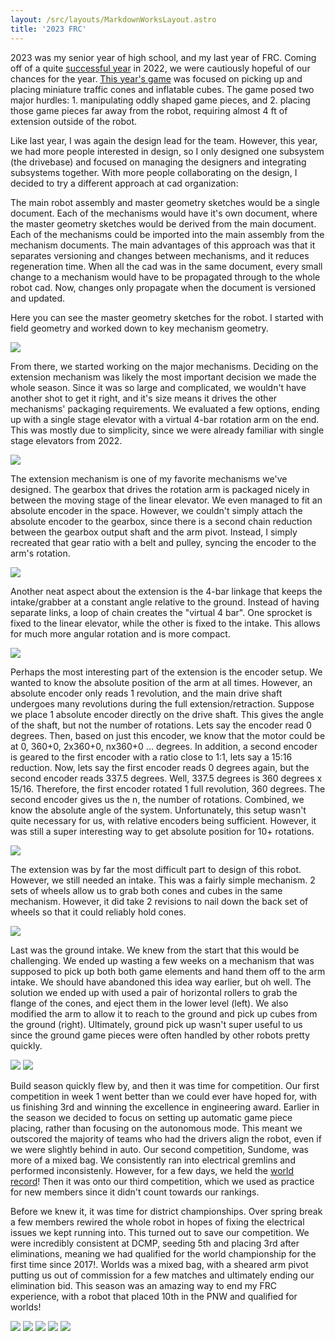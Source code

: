 ```yaml
---
layout: /src/layouts/MarkdownWorksLayout.astro
title: '2023 FRC'
---
```

2023 was my senior year of high school, and my last year of FRC. Coming off of a quite [successful year](/projects/major_projects/2022_robotics) in 2022, we were cautiously hopeful of our chances for the year. <a class="accent" href="https://www.youtube.com/watch?v=0zpflsYc4PA">This year's game</a> was focused on picking up and placing miniature traffic cones and inflatable cubes. The game posed two major hurdles: 1. manipulating oddly shaped game pieces, and 2. placing those game pieces far away from the robot, requiring almost 4 ft of extension outside of the robot. 

Like last year, I was again the design lead for the team. However, this year, we had more people interested in design, so I only designed one subsystem (the drivebase) and focused on managing the designers and integrating subsystems together. With more people collaborating on the design, I decided to try a different approach at cad organization:

The main robot assembly and master geometry sketches would be a single document. Each of the mechanisms would have it's own document, where the master geometry sketches would be derived from the main document. Each of the mechanisms could be imported into the main assembly from the mechanism documents. The main advantages of this approach was that it separates versioning and changes between mechanisms, and it reduces regeneration time. When all the cad was in the same document, every small change to a mechanism would have to be propagated through to the whole robot cad. Now, changes only propagate when the document is versioned and updated.

Here you can see the master geometry sketches for the robot. I started with field geometry and worked down to key mechanism geometry.
<div class="markdown_img_container">
<img class="markdown_image" src="/major_projects/2023_robotics/mastersketch.webp">
</div>

From there, we started working on the major mechanisms. Deciding on the extension mechanism was likely the most important decision we made the whole season. Since it was so large and complicated, we wouldn't have another shot to get it right, and it's size means it drives the other mechanisms' packaging requirements. We evaluated a few options, ending up with a single stage elevator with a virtual 4-bar rotation arm on the end. This was mostly due to simplicity, since we were already familiar with single stage elevators from 2022. 

<div class="markdown_img_container">
<img class="markdown_image" src="/major_projects/2023_robotics/extension.webp">
</div>

The extension mechanism is one of my favorite mechanisms we've designed. The gearbox that drives the rotation arm is packaged nicely in between the moving stage of the linear elevator. We even managed to fit an absolute encoder in the space. However, we couldn't simply attach the absolute encoder to the gearbox, since there is a second chain reduction between the gearbox output shaft and the arm pivot. Instead, I simply recreated that gear ratio with a belt and pulley, syncing the encoder to the arm's rotation.

<div class="markdown_img_container">
<img class="markdown_image" src="/major_projects/2023_robotics/extension_gearbox.webp">
</div>

Another neat aspect about the extension is the 4-bar linkage that keeps the intake/grabber at a constant angle relative to the ground. Instead of having separate links, a loop of chain creates the "virtual 4 bar". One sprocket is fixed to the linear elevator, while the other is fixed to the intake. This allows for much more angular rotation and is more compact. 

<div class="markdown_img_container">
<img class="markdown_image" src="/major_projects/2023_robotics/v4bar.webp">
</div>

Perhaps the most interesting part of the extension is the encoder setup. We wanted to know the absolute position of the arm at all times. However, an absolute encoder only reads 1 revolution, and the main drive shaft undergoes many revolutions during the full extension/retraction. Suppose we place 1 absolute encoder directly on the drive shaft. This gives the angle of the shaft, but not the number of rotations. Lets say the encoder read 0 degrees. Then, based on just this encoder, we know that the motor could be at 0, 360+0, 2x360+0, nx360+0 ... degrees. In addition, a second encoder is geared to the first encoder with a ratio close to 1:1, lets say a 15:16 reduction. Now, lets say the first encoder reads 0 degrees again, but the second encoder reads 337.5 degrees. Well, 337.5 degrees is 360 degrees x 15/16. Therefore, the first encoder rotated 1 full revolution, 360 degrees. The second encoder gives us the n, the number of rotations. Combined, we know the absolute angle of the system. Unfortunately, this setup wasn't quite necessary for us, with relative encoders being sufficient. However, it was still a super interesting way to get absolute position for 10+ rotations.

<div class="markdown_img_container">
<img class="markdown_image" src="/major_projects/2023_robotics/encoders.webp">
</div>

The extension was by far the most difficult part to design of this robot. However, we still needed an intake. This was a fairly simple mechanism. 2 sets of wheels allow us to grab both cones and cubes in the same mechanism. However, it did take 2 revisions to nail down the back set of wheels so that it could reliably hold cones. 

<div class="markdown_img_container">
<img class="markdown_image" src="/major_projects/2023_robotics/handoff.webp">
</div>

Last was the ground intake. We knew from the start that this would be challenging. We ended up wasting a few weeks on a mechanism that was supposed to pick up both both game elements and hand them off to the arm intake. We should have abandoned this idea way earlier, but oh well. The solution we ended up with used a pair of horizontal rollers to grab the flange of the cones, and eject them in the lower level (left). We also modified the arm to allow it to reach to the ground and pick up cubes from the ground (right). Ultimately, ground pick up wasn't super useful to us since the ground game pieces were often handled by other robots pretty quickly. 

<div class="markdown_img_container">
<img class="markdown_image" src="/major_projects/2023_robotics/cone_intake.webp">
<img class="markdown_image" src="/major_projects/2023_robotics/cube_intake.webp">
</div>

Build season quickly flew by, and then it was time for competition. Our first competition in week 1 went better than we could ever have hoped for, with us finishing 3rd and winning the excellence in engineering award. Earlier in the season we decided to focus on setting up automatic game piece placing, rather than focusing on the autonomous mode. This meant we outscored the majority of teams who had the drivers align the robot, even if we were slightly behind in auto. Our second competition, Sundome, was more of a mixed bag. We consistently ran into electrical gremlins and performed inconsistenly. However, for a few days, we held the <a class="accent" href="https://www.youtube.com/watch?v=KYA3zd6EpGI">world record</a>! Then it was onto our third competition, which we used as practice for new members since it didn't count towards our rankings. 

Before we knew it, it was time for district championships. Over spring break a few members rewired the whole robot in hopes of fixing the electrical issues we kept running into. This turned out to save our competition. We were incredibly consistent at DCMP, seeding 5th and placing 3rd after eliminations, meaning we had qualified for the world championship for the first time since 2017!. Worlds was a mixed bag, with a sheared arm pivot putting us out of commission for a few matches and ultimately ending our elimination bid. This season was an amazing way to end my FRC experience, with a robot that placed 10th in the PNW and qualified for worlds!

<div class="markdown_img_container">
<img class="markdown_image" src="/major_projects/2023_robotics/full_bot.webp">
<img class="markdown_image" src="/major_projects/2023_robotics/in_pit.webp">
<img class="markdown_image" src="/major_projects/2023_robotics/closeup1.webp">
<img class="markdown_image" src="/major_projects/2023_robotics/closeup2.webp">
<img class="markdown_image" src="/major_projects/2023_robotics/closeup3.webp">

</div>
<!-- ![The San Juan Mountains are beautiful!](/src/images/2023_robotics/cover_img.jpg) -->